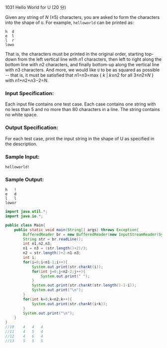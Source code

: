1031 Hello World for U (20 分)

Given any string of *N* (≥5) characters, you are asked to form the characters into the shape of `U`. For example, `helloworld` can be printed as:

```
h  d
e  l
l  r
lowo
```

That is, the characters must be printed in the original order, starting top-down from the left vertical line with *n*1 characters, then left to right along the bottom line with *n*2 characters, and finally bottom-up along the vertical line with *n*3 characters. And more, we would like `U` to be as squared as possible -- that is, it must be satisfied that *n*1=*n*3=max { *k* | *k*≤*n*2 for all 3≤*n*2≤*N* } with *n*1+*n*2+*n*3−2=*N*.

### Input Specification:

Each input file contains one test case. Each case contains one string with no less than 5 and no more than 80 characters in a line. The string contains no white space.

### Output Specification:

For each test case, print the input string in the shape of U as specified in the description.

### Sample Input:

```in
helloworld!
```

### Sample Output:

```out
h   !
e   d
l   l
lowor
```

```java
import java.util.*;
import java.io.*;

public class Main{
    public static void main(String[] args) throws Exception{
        BufferedReader br = new BufferedReader(new InputStreamReader(System.in));
        String str = br.readLine();
        int n1,n2,n3;
        n1 = n3 = (str.length()+2)/3;
        n2 = str.length()+2-n1-n3;
        int i;
        for(i=0;i<n1-1;i++){
            System.out.print(str.charAt(i));
            for(int j=0;j<n2-2;j++){
                System.out.print(" ");
            }
            System.out.print(str.charAt(str.length()-1-i));
            System.out.print("\n");
        }
        for(int k=0;k<n2;k++){
            System.out.print(str.charAt(i+k));
        }
        System.out.print("\n");
    }
}
//10    4   4   4
//11    4   5   4
//12    4   6   4
//13    5   5   5
```

